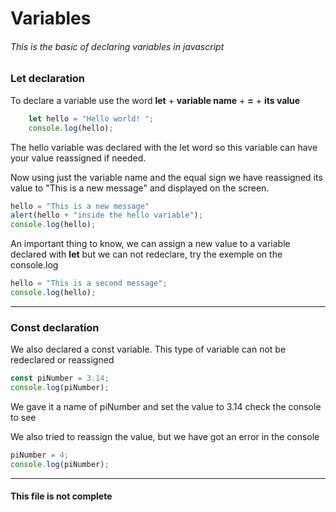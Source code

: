 # Variables

###### This is the basic of declaring variables in javascript


### Let declaration




To declare a variable use the word **let** + **variable name** + **=** + **its value**

```javascript
    let hello = "Hello world! ";
    console.log(hello);
```
The hello variable was declared with the let word so this variable can have your value reassigned if needed.

Now using just the variable name and the equal sign we have reassigned its value to "This is a new message" and displayed on the screen.

```javascript
hello = "This is a new message"
alert(hello + "inside the hello variable");
console.log(hello);
```

An important thing to know, we can assign a new value to a variable declared with **let** but we can not redeclare, try the exemple on the console.log

```javascript
hello = "This is a second message";
console.log(hello);
```

------------


### Const declaration

We also declared a const variable. This type of variable can not be redeclared or reassigned

```javascript
const piNumber = 3.14;
console.log(piNumber);
```

We gave it a name of piNumber and set the value to 3.14 check the console to see

We also tried to reassign the value, but we have got an error in the console
```javascript
piNumber = 4;
console.log(piNumber);
```

------------


#### This file is not complete



